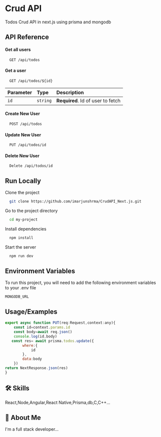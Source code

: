 
# Crud API

Todos Crud API in next.js using prisma and mongodb



## API Reference

#### Get all users

```https
  GET /api/todos
```

#### Get a user

```https
  GET /api/todos/${id}
```

| Parameter | Type     | Description                       |
| :-------- | :------- | :-------------------------------- |
| `id`      | `string` | **Required**. Id of user to fetch |


#### Create New User

```https
  POST /api/todos
```

#### Update New User

```https
  PUT /api/todos/id
```


#### Delete New User

```https
  Delete /api/todos/id
```

## Run Locally

Clone the project

```bash
  git clone https://github.com/imarjunshrma/CrudAPI_Next.js.git
```

Go to the project directory

```bash
  cd my-project
```

Install dependencies

```bash
  npm install
```

Start the server

```bash
  npm run dev
```


## Environment Variables

To run this project, you will need to add the following environment variables to your .env file

`MONGODB_URL`




## Usage/Examples

```javascript
export async function PUT(req:Request,context:any){
    const id=context.params.id
    const body=await req.json()
    console.log(id,body)
   const res= await prisma.todos.update({
        where:{
            id
        },
        data:body
    })
return NextResponse.json(res)
}
```


## 🛠 Skills
React,Node,Angular,React Native,Prisma,db,C,C++...


## 🚀 About Me
I'm a full stack developer...

